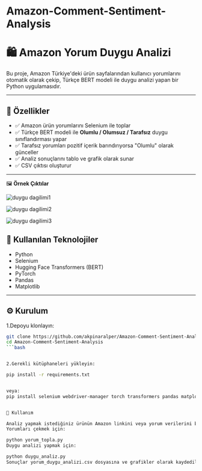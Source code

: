 # Amazon-Comment-Sentiment-Analysis

# 🛍️ Amazon Yorum Duygu Analizi

Bu proje, Amazon Türkiye'deki ürün sayfalarından kullanıcı yorumlarını otomatik olarak çekip, Türkçe BERT modeli ile duygu analizi yapan bir Python uygulamasıdır.

---

## 🚀 Özellikler

- ✅ Amazon ürün yorumlarını Selenium ile toplar  
- ✅ Türkçe BERT modeli ile **Olumlu / Olumsuz / Tarafsız** duygu sınıflandırması yapar  
- ✅ Tarafsız yorumları pozitif içerik barındırıyorsa "Olumlu" olarak günceller  
- ✅ Analiz sonuçlarını tablo ve grafik olarak sunar  
- ✅ CSV çıktısı oluşturur

---

🖼️ **Örnek Çıktılar**

![duygu dagilimi1](https://github.com/user-attachments/assets/27af9da7-4165-4202-b6c2-2ad6be19bdc3)

![duygu dagilimi2](https://github.com/user-attachments/assets/acebfb67-abb5-4591-9ea4-9e4f873e1026)

![duygu dagilimi3](https://github.com/user-attachments/assets/aef00bec-fa37-40ad-b366-55e5850a7a38)


## 🧰 Kullanılan Teknolojiler

- Python  
- Selenium  
- Hugging Face Transformers (BERT)  
- PyTorch  
- Pandas  
- Matplotlib

---

## ⚙️ Kurulum


1.Depoyu klonlayın:
```bash
git clone https://github.com/akpinaralper/Amazon-Comment-Sentiment-Analysis.git
cd Amazon-Comment-Sentiment-Analysis
```bash


2.Gerekli kütüphaneleri yükleyin:

pip install -r requirements.txt


veya:
pip install selenium webdriver-manager torch transformers pandas matplotlib


🚦 Kullanım

Analiz yapmak istediğiniz ürünün Amazon linkini veya yorum verilerini belirtin.
Yorumları çekmek için:

python yorum_topla.py
Duygu analizi yapmak için:

python duygu_analiz.py
Sonuçlar yorum_duygu_analizi.csv dosyasına ve grafikler olarak kaydedilir.
